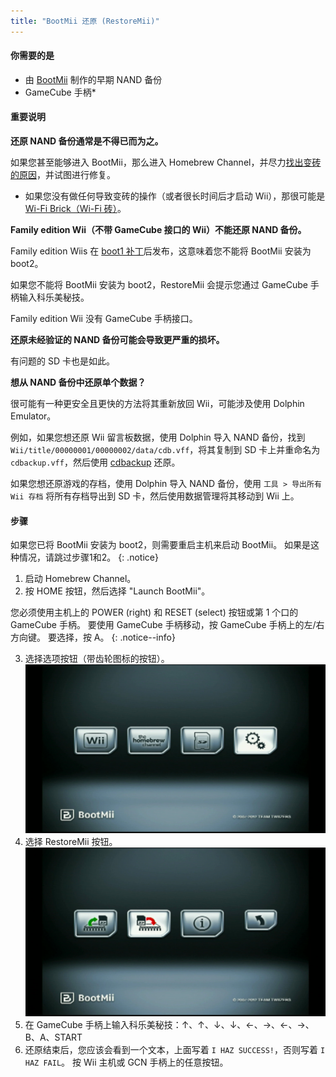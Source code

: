 ```yaml
---
title: "BootMii 还原 (RestoreMii)"
---
```


#### 你需要的是
- 由 [BootMii](https://wii.guide/bootmii) 制作的早期 NAND 备份
- GameCube 手柄*

#### 重要说明

<strong> 还原 NAND 备份通常是不得已而为之。</strong>

如果您甚至能够进入 BootMii，那么进入 Homebrew Channel，并尽力[找出变砖的原因](bricks)，并试图进行修复。
  * 如果您没有做任何导致变砖的操作（或者很长时间后才启动 Wii），那很可能是 [Wi-Fi Brick（Wi-Fi 砖）](bricks#wi-fi-brick)。

<strong>Family edition Wii（不带 GameCube 接口的 Wii）不能还原 NAND 备份。</strong>

Family edition Wiis 在 [boot1 补丁](https://wiibrew.org/wiki/Wii_Family_Edition#Changes_carried_over_from_previous_revisions)后发布，这意味着您不能将 BootMii 安装为 boot2。

如果您不能将 BootMii 安装为 boot2，RestoreMii 会提示您通过 GameCube 手柄输入科乐美秘技。

Family edition Wii 没有 GameCube 手柄接口。

<strong>还原未经验证的 NAND 备份可能会导致更严重的损坏。</strong>

有问题的 SD 卡也是如此。

<strong>想从 NAND 备份中还原单个数据？</strong>

很可能有一种更安全且更快的方法将其重新放回 Wii，可能涉及使用 Dolphin Emulator。

例如，如果您想还原 Wii 留言板数据，使用 Dolphin 导入 NAND 备份，找到 `Wii/title/00000001/00000002/data/cdb.vff`，将其复制到 SD 卡上并重命名为 `cdbackup.vff`，然后使用 [cdbackup](https://oscwii.org/library/app/cdbackup) 还原。

如果您想还原游戏的存档，使用 Dolphin 导入 NAND 备份，使用 `工具 > 导出所有 Wii 存档` 将所有存档导出到 SD 卡，然后使用数据管理将其移动到 Wii 上。

#### 步骤

如果您已将 BootMii 安装为 boot2，则需要重启主机来启动 BootMii。 如果是这种情况，请跳过步骤1和2。
{: .notice}

1. 启动 Homebrew Channel。
2. 按 HOME 按钮，然后选择 "Launch BootMii"。

您必须使用主机上的 POWER (right) 和 RESET (select) 按钮或第 1 个口的 GameCube 手柄。 要使用 GameCube 手柄移动，按 GameCube 手柄上的左/右方向键。 要选择，按 A。
{: .notice--info}

3. 选择选项按钮（带齿轮图标的按钮）。 ![BootMii_Gears_Icon](/images/BootMii/BootMii_Gears_Icon.png)
4. 选择 RestoreMii 按钮。 ![BootMii_Red_Arrow](/images/BootMii/BootMii_Red_Arrow.png)
5. 在 GameCube 手柄上输入科乐美秘技：↑、↑、↓、↓、←、→、←、→、B、A、START
6. 还原结束后，您应该会看到一个文本，上面写着 `I HAZ SUCCESS!`，否则写着 `I HAZ FAIL`。 按 Wii 主机或 GCN 手柄上的任意按钮。
